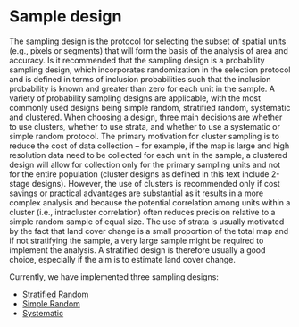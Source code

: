 # Sample design

The sampling design is the protocol for selecting the subset of spatial units (e.g., pixels or segments) that will form the basis of the analysis of area and accuracy. Is it recommended that the sampling design is a probability sampling design, which incorporates randomization in the selection protocol and is defined in terms of inclusion probabilities such that the inclusion probability is known and greater than zero for each unit in the sample. A variety of probability sampling designs are applicable, with the most commonly used designs being simple random, stratified random, systematic and clustered. When choosing a design, three main decisions are whether to use clusters, whether to use strata, and whether to use a systematic or simple random protocol. The primary motivation for cluster sampling is to reduce the cost of data collection – for example, if the map is large and high resolution data need to be collected for each unit in the sample, a clustered design will allow for collection only for the primary sampling units and not for the entire population (cluster designs as defined in this text include 2-stage designs). However, the use of clusters is recommended only if cost savings or practical advantages are substantial as it results in a more complex analysis and because the potential correlation among units within a cluster (i.e., intracluster correlation) often reduces precision relative to a simple random sample of equal size. The use of strata is usually motivated by the fact that land cover change is a small proportion of the total map and if not stratifying the sample, a very large sample might be required to implement the analysis. A stratified design is therefore usually a good choice, especially if  the aim is to estimate land cover change. 

Currently, we have implemented three sampling designs:

- [Stratified Random](./)
- [Simple Random](./)
- [Systematic](./)
